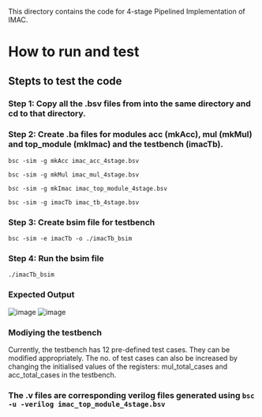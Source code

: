 
This directory contains the code for 4-stage Pipelined Implementation of IMAC.




# How to run and test

## Stepts to test the code
### Step 1: Copy all the .bsv files from into the same directory and cd to that directory.
### Step 2: Create .ba files for modules acc (mkAcc), mul (mkMul) and top_module (mkImac) and the testbench (imacTb). 
```bsc -sim -g mkAcc imac_acc_4stage.bsv```

```bsc -sim -g mkMul imac_mul_4stage.bsv```

```bsc -sim -g mkImac imac_top_module_4stage.bsv```

```bsc -sim -g imacTb imac_tb_4stage.bsv```

### Step 3: Create bsim file for testbench
```bsc -sim -e imacTb -o ./imacTb_bsim```

### Step 4: Run the bsim file
```./imacTb_bsim```

### Expected Output
![image](https://github.com/ee20b117/CAD-for-VLSI/assets/104497659/386efc01-c8c1-4787-9a2f-7b525880a6ee)
![image](https://github.com/ee20b117/CAD-for-VLSI/assets/104497659/1b42cfd6-2b5f-4f83-b1f8-65305d5f1a0b)


### Modiying the testbench
Currently, the testbench has 12 pre-defined test cases. They can be modified appropriately. The no. of test cases can also be increased by changing the initialised values of the registers: mul_total_cases and acc_total_cases in the testbench.

### The .v files are corresponding verilog files generated using ```bsc -u -verilog imac_top_module_4stage.bsv``` 

